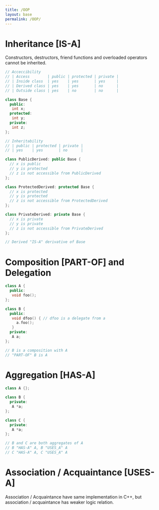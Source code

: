 ```yaml
---
title: /OOP
layout: base
permalink: /OOP/
---
```

# Inheritance [IS-A]
Constructors, destructors, friend functions and overloaded operators cannot be inherited.
```c++
// Acceccibility
// | Access        | public | protected | private |
// | Inside class  | yes    | yes       | yes     |
// | Derived class | yes    | yes       | no      |
// | Outside class | yes    | no        | no      |

class Base {
  public: 
   int x;
  protected:
   int y;
  private:
   int z;
};

// Inheritability
// | public | protected | private |
// | yes    | yes       | no      |

class PublicDerived: public Base {
  // x is public
  // y is protected
  // z is not accessible from PublicDerived
};

class ProtectedDerived: protected Base {
  // x is protected
  // y is protected
  // z is not accessible from ProtectedDerived
};

class PrivateDerived: private Base {
  // x is private
  // y is private
  // z is not accessible from PrivateDerived
};

// Derived "IS-A" derivative of Base
```
# Composition [PART-OF] and Delegation
```c++
class A {
  public:
   void foo();
};

class B {
  public:
   void dfoo() { // dfoo is a delegate from a
     a.foo();
   }
  private:
   A a;
};

// B is a composition with A 
// "PART-OF" B is A
```
# Aggregation [HAS-A]
```c++
class A {};

class B {
  private:
   A *a;
};

class C {
  private:
   A *a;
};

// B and C are both aggregates of A 
// B "HAS-A" A, B "USES_A" A
// C "HAS-A" A, C "USES_A" A
```
# Association / Acquaintance [USES-A]
Association / Acquaintance have same implementation in C++, but association / acquaintance has weaker logic relation.
